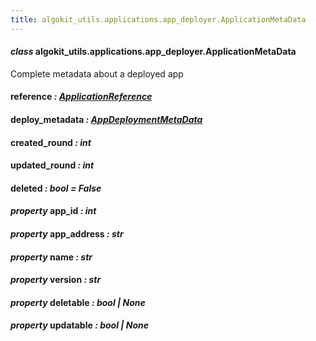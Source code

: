 ```yaml
---
title: algokit_utils.applications.app_deployer.ApplicationMetaData
---
```


#### _class_ algokit_utils.applications.app_deployer.ApplicationMetaData

Complete metadata about a deployed app

#### reference _: [ApplicationReference](#algokit_utils.applications.app_deployer.ApplicationReference)_

#### deploy_metadata _: [AppDeploymentMetaData](#algokit_utils.applications.app_deployer.AppDeploymentMetaData)_

#### created_round _: int_

#### updated_round _: int_

#### deleted _: bool_ _= False_

#### _property_ app_id _: int_

#### _property_ app_address _: str_

#### _property_ name _: str_

#### _property_ version _: str_

#### _property_ deletable _: bool | None_

#### _property_ updatable _: bool | None_
